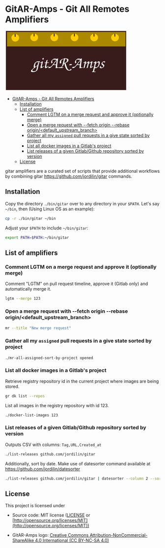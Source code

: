 # GitAR-Amps - Git All Remotes Amplifiers

![GitAR-Amps](./logo.svg)

- [GitAR-Amps - Git All Remotes Amplifiers](#gitar-amps---git-all-remotes-amplifiers)
  - [Installation](#installation)
  - [List of amplifiers](#list-of-amplifiers)
    - [Comment LGTM on a merge request and approve it (optionally merge)](#comment-lgtm-on-a-merge-request-and-approve-it-optionally-merge)
    - [Open a merge request with --fetch origin --rebase origin/\<default\_upstream\_branch\>](#open-a-merge-request-with---fetch-origin---rebase-origindefault_upstream_branch)
    - [Gather all my `assigned` pull requests in a give state sorted by project](#gather-all-my-assigned-pull-requests-in-a-give-state-sorted-by-project)
    - [List all docker images in a Gitlab's project](#list-all-docker-images-in-a-gitlabs-project)
    - [List releases of a given Gitlab/Github repository sorted by version](#list-releases-of-a-given-gitlabgithub-repository-sorted-by-version)
  - [License](#license)

gitar amplifiers are a curated set of scripts that provide additional workflows
by combining gitar <https://github.com/jordilin/gitar> commands.

## Installation

Copy the directory `./bin/gitar` over to any directory in your `$PATH`. Let's
say `~/bin`, then (Using Linux OS as an example):

```bash
cp -r ./bin/gitar ~/bin
```

Adjust your `$PATH` to include `~/bin/gitar`:

```bash
export PATH=$PATH:~/bin/gitar
```

## List of amplifiers

### Comment LGTM on a merge request and approve it (optionally merge)

Comment "LGTM" on pull request timeline, approve it (Gitlab only) and
automatically merge it.

```bash
lgtm --merge 123
```

### Open a merge request with --fetch origin --rebase origin/<default_upstream_branch>

```bash
mr --title "New merge request"
```

### Gather all my `assigned` pull requests in a give state sorted by project

```bash
./mr-all-assigned-sort-by-project opened
```

### List all docker images in a Gitlab's project

Retrieve registry repository id in the current project where images are being stored.

```bash
gr dk list --repos
```

List all images in the registry repository with id 123.

```bash
./docker-list-images 123
```

### List releases of a given Gitlab/Github repository sorted by version

Outputs CSV with columns: `Tag,URL,Created_at`

```bash
./list-releases github.com/jordilin/gitar
```

Additionally, sort by date. Make use of datesorter command available at <https://github.com/jordilin/datesorter>

```bash
./list-releases github.com/jordilin/gitar | datesorter --column 2 --sort asc -
```

## License

This project is licensed under

- Source code: MIT license ([LICENSE](LICENSE) or
  [http://opensource.org/licenses/MIT](http://opensource.org/licenses/MIT))

- GitAR-Amps logo: [Creative Commons
Attribution-NonCommercial-ShareAlike 4.0 International (CC BY-NC-SA
4.0)](https://creativecommons.org/licenses/by-nc-sa/4.0/)
